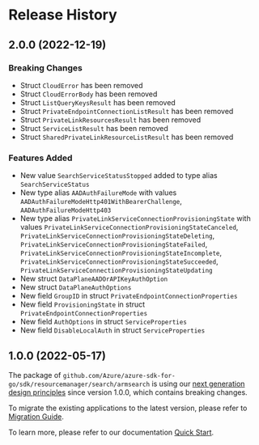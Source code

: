 # Release History

## 2.0.0 (2022-12-19)
### Breaking Changes

- Struct `CloudError` has been removed
- Struct `CloudErrorBody` has been removed
- Struct `ListQueryKeysResult` has been removed
- Struct `PrivateEndpointConnectionListResult` has been removed
- Struct `PrivateLinkResourcesResult` has been removed
- Struct `ServiceListResult` has been removed
- Struct `SharedPrivateLinkResourceListResult` has been removed

### Features Added

- New value `SearchServiceStatusStopped` added to type alias `SearchServiceStatus`
- New type alias `AADAuthFailureMode` with values `AADAuthFailureModeHttp401WithBearerChallenge`, `AADAuthFailureModeHttp403`
- New type alias `PrivateLinkServiceConnectionProvisioningState` with values `PrivateLinkServiceConnectionProvisioningStateCanceled`, `PrivateLinkServiceConnectionProvisioningStateDeleting`, `PrivateLinkServiceConnectionProvisioningStateFailed`, `PrivateLinkServiceConnectionProvisioningStateIncomplete`, `PrivateLinkServiceConnectionProvisioningStateSucceeded`, `PrivateLinkServiceConnectionProvisioningStateUpdating`
- New struct `DataPlaneAADOrAPIKeyAuthOption`
- New struct `DataPlaneAuthOptions`
- New field `GroupID` in struct `PrivateEndpointConnectionProperties`
- New field `ProvisioningState` in struct `PrivateEndpointConnectionProperties`
- New field `AuthOptions` in struct `ServiceProperties`
- New field `DisableLocalAuth` in struct `ServiceProperties`


## 1.0.0 (2022-05-17)

The package of `github.com/Azure/azure-sdk-for-go/sdk/resourcemanager/search/armsearch` is using our [next generation design principles](https://azure.github.io/azure-sdk/general_introduction.html) since version 1.0.0, which contains breaking changes.

To migrate the existing applications to the latest version, please refer to [Migration Guide](https://aka.ms/azsdk/go/mgmt/migration).

To learn more, please refer to our documentation [Quick Start](https://aka.ms/azsdk/go/mgmt).